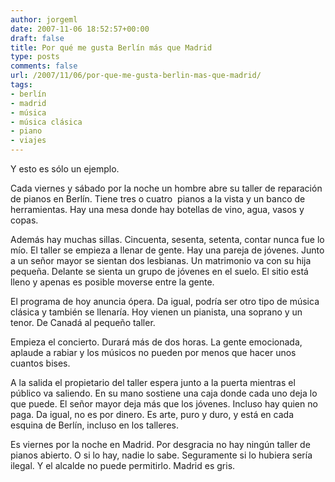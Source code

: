 ```yaml
---
author: jorgeml
date: 2007-11-06 18:52:57+00:00
draft: false
title: Por qué me gusta Berlín más que Madrid
type: posts
comments: false
url: /2007/11/06/por-que-me-gusta-berlin-mas-que-madrid/
tags:
- berlín
- madrid
- música
- música clásica
- piano
- viajes
---
```


Y esto es sólo un ejemplo.

Cada viernes y sábado por la noche un hombre abre su taller de reparación de pianos en Berlín. Tiene tres o cuatro  pianos a la vista y un banco de herramientas. Hay una mesa donde hay botellas de vino, agua, vasos y copas.

Además hay muchas sillas. Cincuenta, sesenta, setenta, contar nunca fue lo mío. El taller se empieza a llenar de gente. Hay una pareja de jóvenes. Junto a un señor mayor se sientan dos lesbianas. Un matrimonio va con su hija pequeña. Delante se sienta un grupo de jóvenes en el suelo. El sitio está lleno y apenas es posible moverse entre la gente.

El programa de hoy anuncia ópera. Da igual, podría ser otro tipo de música clásica y también se llenaría. Hoy vienen un pianista, una soprano y un tenor. De Canadá al pequeño taller.

Empieza el concierto. Durará más de dos horas. La gente emocionada, aplaude a rabiar y los músicos no pueden por menos que hacer unos cuantos bises.

A la salida el propietario del taller espera junto a la puerta mientras el público va saliendo. En su mano sostiene una caja donde cada uno deja lo que puede. El señor mayor deja más que los jóvenes. Incluso hay quien no paga. Da igual, no es por dinero. Es arte, puro y duro, y está en cada esquina de Berlín, incluso en los talleres.

Es viernes por la noche en Madrid. Por desgracia no hay ningún taller de pianos abierto. O si lo hay, nadie lo sabe. Seguramente si lo hubiera sería ilegal. Y el alcalde no puede permitirlo. Madrid es gris.
